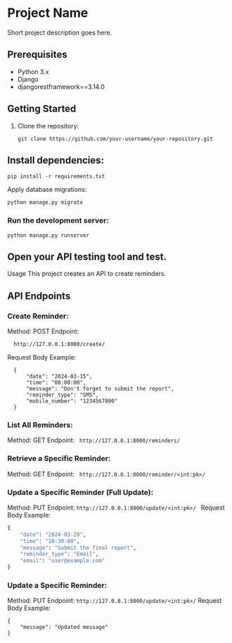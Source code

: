 # Project Name

Short project description goes here.

## Prerequisites

- Python 3.x
- Django
- djangorestframework==3.14.0

## Getting Started

1. Clone the repository:

   ```
   git clone https://github.com/your-username/your-repository.git
   ```
## Install dependencies:

   ```
   pip install -r requirements.txt
```

Apply database migrations:

```bash
python manage.py migrate
```

### Run the development server:

```
python manage.py runserver
```

## Open your API testing tool and test.

Usage
This project creates an API to create reminders. 

## API Endpoints
### Create Reminder:
Method: POST
Endpoint: 
```
  http://127.0.0.1:8000/create/
```
 Request Body Example:

```
  {
      "date": "2024-03-15",
      "time": "08:00:00",
      "message": "Don't forget to submit the report",
      "reminder_type": "SMS",
      "mobile_number": "1234567890"
  }
```
### List All Reminders:
Method: GET
Endpoint: ``` http://127.0.0.1:8000/reminders/```

### Retrieve a Specific Reminder:
Method: GET
Endpoint: ``` http://127.0.0.1:8000/reminder/<int:pk>/```

### Update a Specific Reminder (Full Update):

Method: PUT 
Endpoint: ```http://127.0.0.1:8000/update/<int:pk>/ ```
Request Body Example:
```bash
{
    "date": "2024-03-20",
    "time": "10:30:00",
    "message": "Submit the final report",
    "reminder_type": "Email",
    "email": "user@example.com"
}
```
### Update a Specific Reminder:
Method: PUT
Endpoint: ```http://127.0.0.1:8000/update/<int:pk>/```
Request Body Example:
```
{
    "message": "Updated message"
}
```
